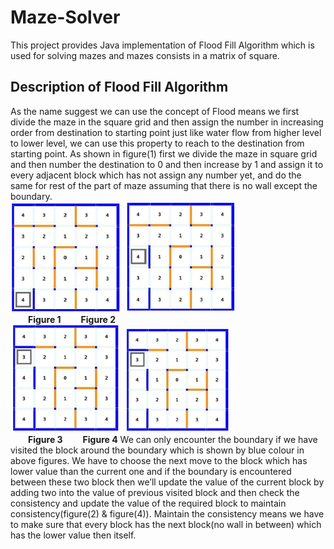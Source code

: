 # Maze-Solver
This project provides Java implementation of Flood Fill Algorithm which is used for solving mazes and mazes consists in a matrix of square.
## Description of Flood Fill Algorithm
As the name suggest we can use the concept of Flood means we first divide the maze in the square grid and then assign the number in increasing order from destination to starting point just like water flow from higher level to lower level, we can use this property to reach to the destination from starting point.
As shown in figure(1) first we divide the maze in square grid and then number the destination to 0 and then increase by 1 and assign it to every adjacent block which has not assign any number yet, and do the same for rest of the part of maze assuming that there is no wall except the boundary.  
![Image Not Available](/Images/Flood_Fill1.png)&ensp;![Image Not Available](/Images/Flood_Fill2.png)&ensp;<br>
&ensp;&ensp;&ensp;&ensp;**Figure 1** 
&ensp;&ensp;&ensp;&ensp;**Figure 2**                   
![Image Not Available](/Images/Flood_Fill3.png)&ensp;![Image Not Available](/Images/Flood_Fill4.png)&ensp;<br>
&ensp;&ensp;&ensp;&ensp;**Figure 3**
&ensp;&ensp;&ensp;&ensp;**Figure 4**
We can only encounter the boundary if we have visited the block around the boundary which is shown by blue colour in above figures. We have to choose the next move to the block which has lower value than the current one and if the boundary is encountered between these two block then we’ll update the value of the current block by adding two into the value of previous visited block and then check the consistency and update the value of the required block to maintain consistency(figure(2) & figure(4)).
Maintain the consistency means we have to make sure that every block has the next block(no wall in between) which has the lower value then itself.    
